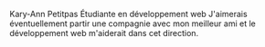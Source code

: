 Kary-Ann Petitpas
Étudiante en développement web
J'aimerais éventuellement partir une compagnie avec mon meilleur ami et le développement web m'aiderait dans cet direction.